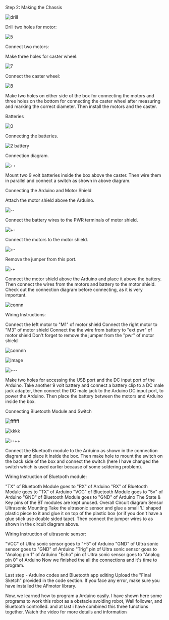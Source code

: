 Step 2: Making the Chassis

![drill](https://user-images.githubusercontent.com/67673221/120104672-579a5a80-c175-11eb-8069-d8e074c68037.JPG)



Drill two holes for motor:

![5](https://user-images.githubusercontent.com/67673221/120104763-caa3d100-c175-11eb-9b43-f6ff7d8e210d.JPG)



Connect two motors:



Make three holes for caster wheel:



![7](https://user-images.githubusercontent.com/67673221/120104769-d42d3900-c175-11eb-96bd-df0b8a26b68c.JPG)






Connect the caster wheel:


![8](https://user-images.githubusercontent.com/67673221/120104775-dd1e0a80-c175-11eb-9ed4-e891c671c032.JPG)



Make two holes on either side of the box for connecting the motors and three holes on the bottom for connecting the caster wheel after measuring and marking the correct diameter. Then install the motors and the caster.

Batteries


![0](https://user-images.githubusercontent.com/67673221/120104798-fa52d900-c175-11eb-814c-d962cfecb80f.JPG)



Connecting the batteries.



![2 battery](https://user-images.githubusercontent.com/67673221/120104838-3ab25700-c176-11eb-909a-453e4f0c54e1.JPG)




Connection diagram.




![++](https://user-images.githubusercontent.com/67673221/120104847-47cf4600-c176-11eb-9d56-a1d852610108.JPG)




Mount two 9 volt batteries inside the box above the caster. Then wire them in parallel and connect a switch as shown in above diagram.






Connecting the Arduino and Motor Shield

Attach the motor shield above the Arduino.



![--](https://user-images.githubusercontent.com/67673221/120104887-6b928c00-c176-11eb-919a-f5438f7d3e7d.JPG)





Connect the battery wires to the PWR terminals of motor shield.


![+-](https://user-images.githubusercontent.com/67673221/120105076-30dd2380-c177-11eb-8ecc-ed93f9f73256.JPG)





Connect the motors to the motor shield.



![+-](https://user-images.githubusercontent.com/67673221/120105131-5b2ee100-c177-11eb-80f4-fe5416355f58.JPG)





Remove the jumper from this port.



![-+](https://user-images.githubusercontent.com/67673221/120105137-65e97600-c177-11eb-92c2-bde3e5386820.JPG)




Connect the motor shield above the Arduino and place it above the battery. Then connect the wires from the motors and battery to the motor shield. Check out the connection diagram before connecting, as it is very important.


![connn](https://user-images.githubusercontent.com/67673221/120105193-a5b05d80-c177-11eb-8191-6b242c8d520d.JPG)




Wiring Instructions:

Connect the left motor to "M1" of motor shield
Connect the right motor to "M3" of motor shield
Connect the the wire from battery to "ext pwr" of motor shield
Don't forget to remove the jumper from the "pwr" of motor shield



![connnn](https://user-images.githubusercontent.com/67673221/120105301-15bee380-c178-11eb-98b5-69501b6c9ddf.JPG)




![image](https://user-images.githubusercontent.com/67673221/120105366-53237100-c178-11eb-966a-ca487bb15bff.png)






 ![+--](https://user-images.githubusercontent.com/67673221/120105471-c62ce780-c178-11eb-9c9b-6695f069822e.JPG)







 
 
 Make two holes for accessing the USB port and the DC input port of the Arduino. 
 Take another 9 volt battery and connect a battery clip to a DC male jack adapter, then connect the DC male jack to the Arduino DC input port, to power the Arduino.
 Then place the battery between the motors and Arduino inside the box.

Connecting Bluetooth Module and Switch



![ffffff](https://user-images.githubusercontent.com/67673221/120105592-49e6d400-c179-11eb-945c-1ed506a2703e.JPG)




![kkkk](https://user-images.githubusercontent.com/67673221/120105615-6420b200-c179-11eb-8dfc-ce045bdbed0f.JPG)





![--++](https://user-images.githubusercontent.com/67673221/120105663-a649f380-c179-11eb-8c9a-b2a674aea24f.JPG)






Connect the Bluetooth module to the Arduino as shown in the connection diagram and place it inside the box. Then make hole to mount the switch on the back side of the box and connect the switch (here I have changed the switch which is used earlier because of some soldering problem).

Wiring Instruction of Bluetooth module:

"TX" of Bluetooth Module goes to "RX" of Arduino
"RX" of Bluetooth Module goes to "TX" of Arduino
"VCC" of Bluetooth Module goes to "5v" of Arduino
"GND" of Bluetooth Module goes to "GND" of Arduino
The State & Key pins of the BT modules are kept unused.
Overall Circuit diagram
Sensor Ultrasonic Mounting
Take the ultrasonic sensor and glue a small 'L' shaped plastic piece to it and glue it on top of the plastic box (or if you don't have a glue stick use double sided tape). Then connect the jumper wires to as shown in the circuit diagram above.

Wiring Instruction of ultrasonic sensor:

"VCC" of Ultra sonic sensor goes to "+5" of Arduino
"GND" of Ultra sonic sensor goes to "GND" of Arduino
"Trig" pin of Ultra sonic sensor goes to "Analog pin 1" of Arduino
"Echo" pin of Ultra sonic sensor goes to "Analog pin 0" of Arduino
Now we finished the all the connections and it's time to program.

Last step - Arduino codes and Bluetooth app editing
Upload the "Final Sketch" provided in the code section. If you face any error, make sure you have installed the AFmotor library.

Now, we learned how to program a Arduino easily. I have shown here some programs to work this robot as a obstacle avoiding robot, Wall follower, and Bluetooth controlled. and at last i have combined this three functions together. Watch the video for more details and information

